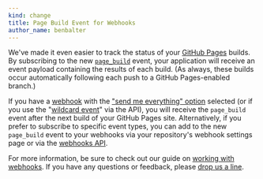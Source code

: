 ```yaml
---
kind: change
title: Page Build Event for Webhooks
author_name: benbalter
---
```


We've made it even easier to track the status of your [GitHub Pages](http://pages.github.com/) builds. By subscribing to the new [`page_build`](/v3/activity/events/types/#pagebuildevent) event, your application will receive an event payload containing the results of each build. (As always, these builds occur automatically following each push to a GitHub Pages-enabled branch.)

If you have a [webhook](/webhooks/) with the ["send me everything" option](https://github.com/blog/1778-webhooks-level-up) selected (or if you use the "[wildcard event](/changes/2014-02-24-wildcard-event-for-webhooks/)" via the API), you will receive the `page_build` event after the next build of your GitHub Pages site. Alternatively, if you prefer to subscribe to specific event types, you can add to the new `page_build` event to your webhooks via your repository's webhook settings page or via the [webhooks API](/v3/repos/hooks/).

For more information, be sure to check out our guide on [working with webhooks](/webhooks/). If you have any questions or feedback, please [drop us a line][contact].

[contact]: https://github.com/contact?form%5Bsubject%5D=API+Page+Build+Event
